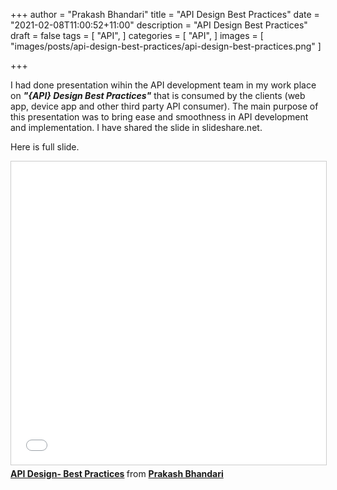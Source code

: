 
+++
author = "Prakash Bhandari"
title = "API Design Best Practices"
date = "2021-02-08T11:00:52+11:00"
description = "API Design Best Practices"
draft = false
tags = [
    "API",
]
categories = [
  "API",
]
images = [
  "images/posts/api-design-best-practices/api-design-best-practices.png"
]

+++

I had done presentation wihin the API development team in my work place on ***"{API} Design Best Practices"***  that is consumed by the clients (web app, device app and other third party API consumer). The main purpose of this presentation was to bring ease and smoothness in API development and implementation. I have shared the slide in slideshare.net. <!--more-->   

Here is full slide.

<iframe src="//www.slideshare.net/slideshow/embed_code/key/jkjeTG72nhVPlJ" width="100%" height="485" frameborder="0" marginwidth="0" marginheight="0" scrolling="no" style="border:1px solid #CCC; border-width:1px; margin-bottom:5px; max-width: 100%;" allowfullscreen> </iframe> <div style="margin-bottom:5px"> <strong> <a href="//www.slideshare.net/PrakashBhandari8/api-design-best-practices-250035074" title="API Design- Best Practices" target="_blank">API Design- Best Practices</a> </strong> from <strong><a href="//www.slideshare.net/PrakashBhandari8" target="_blank">Prakash Bhandari </a></strong> </div>